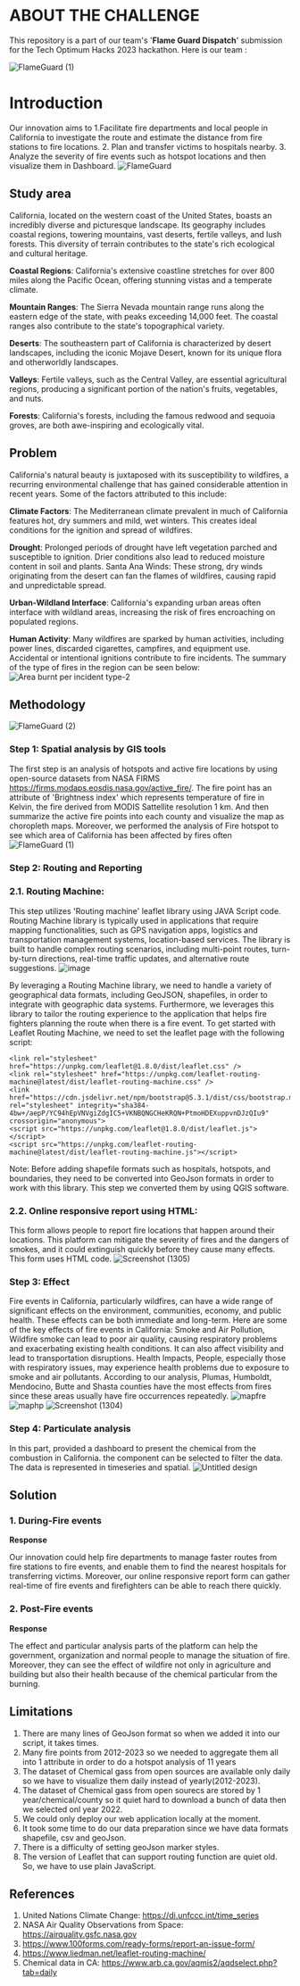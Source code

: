# ABOUT THE CHALLENGE 

This repository is a part of our team's '<b>Flame Guard Dispatch</b>' submission for the Tech Optimum Hacks 2023 hackathon. 
Here is our team : 

![FlameGuard (1)](https://github.com/YanikaD/FlameGuardDispatch/assets/72496335/0c303262-64a9-4f33-838e-a5e5d66e9501)

# Introduction
Our innovation aims to 
1.Facilitate fire departments and local people in California to investigate the route and estimate the distance from fire stations to fire locations.
2. Plan and transfer victims to hospitals nearby. 
3. Analyze the severity of fire events such as hotspot locations and then visualize them in Dashboard.
![FlameGuard](https://github.com/YanikaD/FlameGuardDispatch/assets/72496335/85573888-ddcc-4cad-b8a9-c76bac9f00d2)

## Study area

California, located on the western coast of the United States, boasts an incredibly diverse and picturesque landscape. Its geography includes coastal regions, towering mountains, vast deserts, fertile valleys, and lush forests. This diversity of terrain contributes to the state's rich ecological and cultural heritage.

**Coastal Regions**: California's extensive coastline stretches for over 800 miles along the Pacific Ocean, offering stunning vistas and a temperate climate.

**Mountain Ranges**: The Sierra Nevada mountain range runs along the eastern edge of the state, with peaks exceeding 14,000 feet. The coastal ranges also contribute to the state's topographical variety.

**Deserts**: The southeastern part of California is characterized by desert landscapes, including the iconic Mojave Desert, known for its unique flora and otherworldly landscapes.

**Valleys**: Fertile valleys, such as the Central Valley, are essential agricultural regions, producing a significant portion of the nation's fruits, vegetables, and nuts.

**Forests**: California's forests, including the famous redwood and sequoia groves, are both awe-inspiring and ecologically vital.

## Problem

California's natural beauty is juxtaposed with its susceptibility to wildfires, a recurring environmental challenge that has gained considerable attention in recent years. Some of the factors attributed to this include: 

**Climate Factors**: The Mediterranean climate prevalent in much of California features hot, dry summers and mild, wet winters. This creates ideal conditions for the ignition and spread of wildfires.

**Drought**: Prolonged periods of drought have left vegetation parched and susceptible to ignition. Drier conditions also lead to reduced moisture content in soil and plants.
Santa Ana Winds: These strong, dry winds originating from the desert can fan the flames of wildfires, causing rapid and unpredictable spread.

**Urban-Wildland Interface**: California's expanding urban areas often interface with wildland areas, increasing the risk of fires encroaching on populated regions.

**Human Activity**: Many wildfires are sparked by human activities, including power lines, discarded cigarettes, campfires, and equipment use. Accidental or intentional ignitions contribute to fire incidents.
The summary of the type of fires in the region can be seen below:
![Area burnt per incident type-2](https://github.com/YanikaD/FlameGuardDispatch/assets/72496335/9cceff05-c3c4-4ed1-9212-3131fadb0df3)


## Methodology
![FlameGuard (2)](https://github.com/YanikaD/FlameGuardDispatch/assets/72496335/1e2cb0c3-41c3-4897-a9d7-1aebc676fb12)

### Step 1: Spatial analysis by GIS tools
The first step is an analysis of hotspots and active fire locations by using open-source datasets from NASA FIRMS https://firms.modaps.eosdis.nasa.gov/active_fire/. The fire point has an attribute of 'Brightness index' which represents temperature of fire in Kelvin, the fire derived from MODIS Sattellite resolution 1 km. And then summarize the active fire points into each county and visualize the map as choropleth maps. Moreover, we performed the analysis of Fire hotspot to see which area of California has been affected by fires often
![FlameGuard (1)](https://github.com/YanikaD/FlameGuardDispatch/assets/119694198/ebce3228-8199-4c6f-9c4d-52b10922ffe5)

### Step 2: Routing and Reporting
### 2.1. Routing Machine: 
This step utilizes 'Routing machine' leaflet library using JAVA Script code. Routing Machine library is typically used in applications that require mapping functionalities, such as GPS navigation apps, logistics and transportation management systems, location-based services. The library is built to handle complex routing scenarios, including multi-point routes, turn-by-turn directions, real-time traffic updates, and alternative route suggestions.
![image](https://github.com/YanikaD/FlameGuardDispatch/assets/119694198/88b62dfd-4477-44d0-9409-115dd14251f9)

By leveraging a Routing Machine library, we need to handle a variety of geographical data formats, including GeoJSON, shapefiles, in order to integrate with geographic data systems.
Furthermore, we leverages this library to tailor the routing experience to the application that helps fire fighters planning the route when there is a fire event.
To get started with Leaflet Routing Machine, we need to set the leaflet page with the following script:
```
<link rel="stylesheet" href="https://unpkg.com/leaflet@1.8.0/dist/leaflet.css" />
<link rel="stylesheet" href="https://unpkg.com/leaflet-routing-machine@latest/dist/leaflet-routing-machine.css" />
<link href="https://cdn.jsdelivr.net/npm/bootstrap@5.3.1/dist/css/bootstrap.min.css" rel="stylesheet" integrity="sha384-4bw+/aepP/YC94hEpVNVgiZdgIC5+VKNBQNGCHeKRQN+PtmoHDEXuppvnDJzQIu9" crossorigin="anonymous">
<script src="https://unpkg.com/leaflet@1.8.0/dist/leaflet.js"></script>
<script src="https://unpkg.com/leaflet-routing-machine@latest/dist/leaflet-routing-machine.js"></script>
```
Note: Before adding shapefile formats such as hospitals, hotspots, and boundaries, they need to be converted into GeoJson formats in order to work with this library. This step we converted them by using QGIS software.

### 2.2. Online responsive report using HTML:
This form allows people to report fire locations that happen around their locations. This platform can mitigate the severity of fires and the dangers of smokes, and it could extinguish quickly before they cause many effects. This form uses HTML code.
![Screenshot (1305)](https://github.com/YanikaD/FlameGuardDispatch/assets/119694198/59b46bc5-bc7d-4510-b7c4-cc07f9dfdb96)

### Step 3: Effect
Fire events in California, particularly wildfires, can have a wide range of significant effects on the environment, communities, economy, and public health. These effects can be both immediate and long-term. Here are some of the key effects of fire events in California:
Smoke and Air Pollution, Wildfire smoke can lead to poor air quality, causing respiratory problems and exacerbating existing health conditions. It can also affect visibility and lead to transportation disruptions.
Health Impacts, People, especially those with respiratory issues, may experience health problems due to exposure to smoke and air pollutants.
According to our analysis, Plumas, Humboldt, Mendocino, Butte and Shasta counties have the most effects from fires since these areas usually have fire occurrences repeatedly.
![mapfre](https://github.com/YanikaD/FlameGuardDispatch/assets/119694198/f10a6f5d-4f8c-410c-8e54-18cfeca03551)
![maphp](https://github.com/YanikaD/FlameGuardDispatch/assets/119694198/ec126174-e9c5-4502-96eb-76ccf7a46649)
![Screenshot (1304)](https://github.com/YanikaD/FlameGuardDispatch/assets/119694198/b433a153-90de-4d3a-85b2-8ef16efe8f09)

### Step 4: Particulate analysis
In this part, provided a dashboard to present the chemical from the combustion in California. the component can be selected to filter the data. The data is represented in timeseries and spatial.
![Untitled design](https://github.com/YanikaD/FlameGuardDispatch/assets/42495494/617524f5-cf1c-4a5f-8f54-a2963d893c5b)

## Solution

### 1. During-Fire events

<b>Response</b>

Our innovation could help fire departments to manage faster routes from fire stations to fire events, and enable them to find the nearest hospitals for transferring victims. Moreover, our online responsive report form can gather real-time of fire events and firefighters can be able to reach there quickly.

### 2. Post-Fire events

<b>Response</b>

The effect and particular analysis parts of the platform can help the government, organization and normal people to manage the situation of fire. Moreover, they can see the effect of wildfire not only in agriculture and building but also their health because of the chemical particular from the burning.


## Limitations
1. There are many lines of GeoJson format so when we added it into our script, it takes times.
2. Many fire points from 2012-2023 so we needed to aggregate them all into 1 attribute in order to do a hotspot analysis of 11 years
3. The dataset of Chemical gass from open sources are available only daily so we have to visualize them daily instead of yearly(2012-2023).
4. The dataset of Chemical gass from open sourecs are stored by 1 year/chemical/county so it quiet hard to download a bunch of data then we selected onl year 2022.
5. We could only deploy our web application locally at the moment.
6. It took some time to do our data preparation since we have data formats shapefile, csv and geoJson.
7. There is a difficulty of setting geoJson marker styles.
8. The version of Leaflet that can support routing function are quiet old. So, we have to use plain JavaScript.



## References
1. United Nations Climate Change: https://di.unfccc.int/time_series
2. NASA Air Quality Observations from Space: https://airquality.gsfc.nasa.gov
3. https://www.100forms.com/ready-forms/report-an-issue-form/
4. https://www.liedman.net/leaflet-routing-machine/
5. Chemical data in CA: https://www.arb.ca.gov/aqmis2/aqdselect.php?tab=daily






